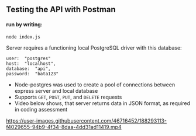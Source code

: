 
## Testing the API with Postman



#### run by writing:
```bash
node index.js
```

Server requires a functioning local PostgreSQL driver with this database:
``` base
user:  "postgres"
host:  "localhost",
database:  "api",
password:  "bata123"
```
- Node-postgres was used to create a pool of connections between express server and local database
- Supports `GET`, `POST`, `PUT`, and `DELETE`  requests
- Video below shows, that server returns data in JSON format, as required in coding assessment

https://user-images.githubusercontent.com/46716452/188293113-f4029655-94b9-4f34-8daa-4dd31ad11419.mp4

